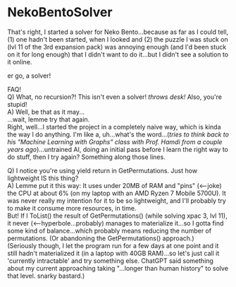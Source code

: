 ﻿# NekoBentoSolver

That's right, I started a solver for Neko Bento...because as far as I could tell, (1) one hadn't been started, when I looked and (2) the puzzle I was stuck on (lvl 11 of the 3rd expansion pack) was annoying enough (and I'd been stuck on it for long enough) that I didn't want to do it...but I didn't see a solution to it online.

er go, a solver!

FAQ!  
Q) What, no recursion?! This isn't even a solver! *throws desk!*  Also, you're stupid!  
A) Well, be that as it may...  
...wait, lemme try that again.  
Right, well...I started the project in a completely naive way, which is kinda the way I do anything.  I'm like a, uh...what's the word...(*tries to think back to his "Machine Learning with Graphs" class with Prof. Hamdi from a couple years ago*)...untrained AI, doing an initial pass before I learn the right way to do stuff, then I try again?  Something along those lines.

Q) I notice you're using yield return in GetPermutations.  Just how lightweight IS this thing?  
A) Lemme put it this way: It uses under 20MB of RAM and "pins" (<--joke) the CPU at about 6% (on my laptop with an AMD Ryzen 7 Mobile 5700U).  It was never really my intention for it to be so lightweight, and I'll probably try to make it consume more resources, in time.  
But! If I ToList() the result of GetPermutations() (while solving xpac 3, lvl 11), it never (<--hyperbole...probably) manages to materialize it...so I gotta find some kind of balance...which probably means reducing the number of permutations.  (Or abandoning the GetPermutations() approach.)  
(Seriously though, I let the program run for a few days at one point and it still hadn't materialized it (in a laptop with 40GB RAM)...so let's just call it 'currently intractable' and try something else.  ChatGPT said something about my current approaching taking "...longer than human history" to solve that level.  snarky bastard.)
